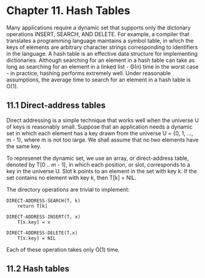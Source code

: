 # Chapter 11. Hash Tables

Many applications require a dynamic set that supports only the dictonary operations INSERT, SEARCH, AND DELETE. For example, a compiler that translates a programming language maintains a symbol table, in which the keys of elements are arbitrary character strings corresponding to identifiers in the language. A hash table is an effective data structure for implementing dictionaries. Although searching for an element in a hash table can take as long as searching for an element in a linked list - &Theta;(n) time in the worst case - in practice, hashing performs extremely well. Under reasonable assumptions, the average time to search for an element in a hash table is O(1). 

## 11.1 Direct-address tables

Direct addressing is a simple technique that works well when the universe U of keys is reasonably small. Suppose that an application needs a dynamic set in which each element has a key drawn from the universe U = {0, 1, ..., m - 1}, where m is not too large. We shall assume that no two elements have the same key.

To represenet the dynamic set, we use an array, or direct-address table, denoted by T[0 .. m - 1], in which each position, or slot, corresponds to a key in the universe U. Slot k points to an element in the set with key k. If the set contains no element with key k, then T[k] = NIL.

The directory operations are trivial to implement:

```
DIRECT-ADDRESS-SEARCH(T, k)
	return T[k]

DIRECT-ADDRESS-INSERT(T, x)
	T[x.key] = x

DIRECT-ADDRESS-DELETE(T,x)
	T[x.key] = NIL
```

Each of these operation takes only O(1) time.

## 11.2 Hash tables

